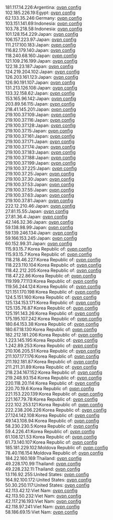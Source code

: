 181.117.14.226:Argentina: [ovpn config](vpn/181_117_14_226.ovpn)  
102.185.226.19:Egypt: [ovpn config](vpn/102_185_226_19.ovpn)  
62.133.35.246:Germany: [ovpn config](vpn/62_133_35_246.ovpn)  
103.151.141.69:Indonesia: [ovpn config](vpn/103_151_141_69.ovpn)  
103.78.218.58:Indonesia: [ovpn config](vpn/103_78_218_58.ovpn)  
101.128.154.229:Japan: [ovpn config](vpn/101_128_154_229.ovpn)  
106.157.223.97:Japan: [ovpn config](vpn/106_157_223_97.ovpn)  
111.217.100.183:Japan: [ovpn config](vpn/111_217_100_183.ovpn)  
116.82.179.140:Japan: [ovpn config](vpn/116_82_179_140.ovpn)  
118.240.68.160:Japan: [ovpn config](vpn/118_240_68_160.ovpn)  
121.109.216.199:Japan: [ovpn config](vpn/121_109_216_199.ovpn)  
122.18.23.187:Japan: [ovpn config](vpn/122_18_23_187.ovpn)  
124.219.204.102:Japan: [ovpn config](vpn/124_219_204_102.ovpn)  
126.203.161.123:Japan: [ovpn config](vpn/126_203_161_123.ovpn)  
126.90.191.107:Japan: [ovpn config](vpn/126_90_191_107.ovpn)  
131.213.126.108:Japan: [ovpn config](vpn/131_213_126_108.ovpn)  
133.32.158.62:Japan: [ovpn config](vpn/133_32_158_62.ovpn)  
153.165.96.142:Japan: [ovpn config](vpn/153_165_96_142.ovpn)  
203.89.56.115:Japan: [ovpn config](vpn/203_89_56_115.ovpn)  
218.41.145.201:Japan: [ovpn config](vpn/218_41_145_201.ovpn)  
219.100.37.109:Japan: [ovpn config](vpn/219_100_37_109.ovpn)  
219.100.37.116:Japan: [ovpn config](vpn/219_100_37_116.ovpn)  
219.100.37.128:Japan: [ovpn config](vpn/219_100_37_128.ovpn)  
219.100.37.15:Japan: [ovpn config](vpn/219_100_37_15.ovpn)  
219.100.37.161:Japan: [ovpn config](vpn/219_100_37_161.ovpn)  
219.100.37.171:Japan: [ovpn config](vpn/219_100_37_171.ovpn)  
219.100.37.174:Japan: [ovpn config](vpn/219_100_37_174.ovpn)  
219.100.37.183:Japan: [ovpn config](vpn/219_100_37_183.ovpn)  
219.100.37.188:Japan: [ovpn config](vpn/219_100_37_188.ovpn)  
219.100.37.199:Japan: [ovpn config](vpn/219_100_37_199.ovpn)  
219.100.37.225:Japan: [ovpn config](vpn/219_100_37_225.ovpn)  
219.100.37.25:Japan: [ovpn config](vpn/219_100_37_25.ovpn)  
219.100.37.30:Japan: [ovpn config](vpn/219_100_37_30.ovpn)  
219.100.37.53:Japan: [ovpn config](vpn/219_100_37_53.ovpn)  
219.100.37.55:Japan: [ovpn config](vpn/219_100_37_55.ovpn)  
219.100.37.63:Japan: [ovpn config](vpn/219_100_37_63.ovpn)  
219.100.37.81:Japan: [ovpn config](vpn/219_100_37_81.ovpn)  
222.12.210.46:Japan: [ovpn config](vpn/222_12_210_46.ovpn)  
27.81.15.55:Japan: [ovpn config](vpn/27_81_15_55.ovpn)  
27.81.36.4:Japan: [ovpn config](vpn/27_81_36_4.ovpn)  
42.146.32.36:Japan: [ovpn config](vpn/42_146_32_36.ovpn)  
59.138.98.99:Japan: [ovpn config](vpn/59_138_98_99.ovpn)  
59.139.246.134:Japan: [ovpn config](vpn/59_139_246_134.ovpn)  
59.166.153.245:Japan: [ovpn config](vpn/59_166_153_245.ovpn)  
60.152.99.31:Japan: [ovpn config](vpn/60_152_99_31.ovpn)  
115.93.15.7:Korea Republic of: [ovpn config](vpn/115_93_15_7.ovpn)  
115.93.15.7:Korea Republic of: [ovpn config](vpn/115_93_15_7.ovpn)  
118.218.46.227:Korea Republic of: [ovpn config](vpn/118_218_46_227.ovpn)  
118.223.110.104:Korea Republic of: [ovpn config](vpn/118_223_110_104.ovpn)  
118.42.212.205:Korea Republic of: [ovpn config](vpn/118_42_212_205.ovpn)  
118.47.22.86:Korea Republic of: [ovpn config](vpn/118_47_22_86.ovpn)  
119.199.77.113:Korea Republic of: [ovpn config](vpn/119_199_77_113.ovpn)  
119.56.244.124:Korea Republic of: [ovpn config](vpn/119_56_244_124.ovpn)  
121.151.170.198:Korea Republic of: [ovpn config](vpn/121_151_170_198.ovpn)  
124.5.151.160:Korea Republic of: [ovpn config](vpn/124_5_151_160.ovpn)  
125.134.153.171:Korea Republic of: [ovpn config](vpn/125_134_153_171.ovpn)  
125.135.76.87:Korea Republic of: [ovpn config](vpn/125_135_76_87.ovpn)  
125.191.143.26:Korea Republic of: [ovpn config](vpn/125_191_143_26.ovpn)  
175.195.107.242:Korea Republic of: [ovpn config](vpn/175_195_107_242.ovpn)  
180.64.153.38:Korea Republic of: [ovpn config](vpn/180_64_153_38.ovpn)  
180.67.18.130:Korea Republic of: [ovpn config](vpn/180_67_18_130.ovpn)  
182.212.181.206:Korea Republic of: [ovpn config](vpn/182_212_181_206.ovpn)  
1.223.145.195:Korea Republic of: [ovpn config](vpn/1_223_145_195.ovpn)  
1.242.89.253:Korea Republic of: [ovpn config](vpn/1_242_89_253.ovpn)  
210.106.205.51:Korea Republic of: [ovpn config](vpn/210_106_205_51.ovpn)  
211.107.177.176:Korea Republic of: [ovpn config](vpn/211_107_177_176.ovpn)  
211.192.181.87:Korea Republic of: [ovpn config](vpn/211_192_181_87.ovpn)  
211.211.31.89:Korea Republic of: [ovpn config](vpn/211_211_31_89.ovpn)  
218.234.167.152:Korea Republic of: [ovpn config](vpn/218_234_167_152.ovpn)  
219.248.93.154:Korea Republic of: [ovpn config](vpn/219_248_93_154.ovpn)  
220.118.20.114:Korea Republic of: [ovpn config](vpn/220_118_20_114.ovpn)  
220.70.19.6:Korea Republic of: [ovpn config](vpn/220_70_19_6.ovpn)  
221.153.220.139:Korea Republic of: [ovpn config](vpn/221_153_220_139.ovpn)  
221.167.79.78:Korea Republic of: [ovpn config](vpn/221_167_79_78.ovpn)  
222.102.253.121:Korea Republic of: [ovpn config](vpn/222_102_253_121.ovpn)  
222.238.206.226:Korea Republic of: [ovpn config](vpn/222_238_206_226.ovpn)  
27.124.142.108:Korea Republic of: [ovpn config](vpn/27_124_142_108.ovpn)  
49.143.108.94:Korea Republic of: [ovpn config](vpn/49_143_108_94.ovpn)  
58.230.230.5:Korea Republic of: [ovpn config](vpn/58_230_230_5.ovpn)  
59.4.226.41:Korea Republic of: [ovpn config](vpn/59_4_226_41.ovpn)  
61.108.121.53:Korea Republic of: [ovpn config](vpn/61_108_121_53.ovpn)  
61.73.140.107:Korea Republic of: [ovpn config](vpn/61_73_140_107.ovpn)  
185.181.229.102:Moldova Republic of: [ovpn config](vpn/185_181_229_102.ovpn)  
78.40.116.154:Moldova Republic of: [ovpn config](vpn/78_40_116_154.ovpn)  
184.22.160.169:Thailand: [ovpn config](vpn/184_22_160_169.ovpn)  
49.228.170.99:Thailand: [ovpn config](vpn/49_228_170_99.ovpn)  
49.228.232.11:Thailand: [ovpn config](vpn/49_228_232_11.ovpn)  
13.116.92.255:United States: [ovpn config](vpn/13_116_92_255.ovpn)  
164.92.100.172:United States: [ovpn config](vpn/164_92_100_172.ovpn)  
50.30.250.117:United States: [ovpn config](vpn/50_30_250_117.ovpn)  
42.113.42.12:Viet Nam: [ovpn config](vpn/42_113_42_12.ovpn)  
42.113.50.232:Viet Nam: [ovpn config](vpn/42_113_50_232.ovpn)  
42.117.216.193:Viet Nam: [ovpn config](vpn/42_117_216_193.ovpn)  
42.118.97.241:Viet Nam: [ovpn config](vpn/42_118_97_241.ovpn)  
58.186.69.15:Viet Nam: [ovpn config](vpn/58_186_69_15.ovpn)  
